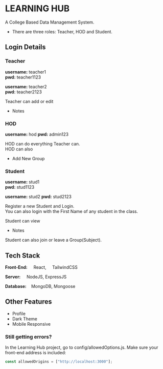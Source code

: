 # LEARNING HUB

A College Based Data Management System.

- There are three roles: Teacher, HOD and Student.

## Login Details

### Teacher

**username:** teacher1  
**pwd:** teacher1123

**username:** teacher2  
**pwd:** teacher2123

Teacher can add or edit

- Notes

### HOD

**username:** hod
**pwd:** admin123

HOD can do everything Teacher can.  
HOD can also

- Add New Group

### Student

**username:** stud1  
**pwd:** stud1123

**username:** stud2
**pwd:** stud2123

Register a new Student and Login.  
You can also login with the First Name of any student in the class.

Student can view

- Notes

Student can also join or leave a Group(Subject).

## Tech Stack

**Front-End:** <img src="https://cdn.svgporn.com/logos/react.svg" height="12" width="12"> React, <img src="https://cdn.svgporn.com/logos/tailwindcss-icon.svg" height="12" width="12"> TailwindCSS

**Server:** <img src="https://cdn.svgporn.com/logos/nodejs-icon.svg" height="12" width="12"> NodeJS, ExpressJS

**Database:** <img src="https://cdn.svgporn.com/logos/mongodb-icon.svg" height="12" width="12">MongoDB, Mongoose

## Other Features

- Profile
- Dark Theme
- Mobile Responsive

### Still getting errors?

In the Learning Hub project, go to config/allowedOptions.js. Make sure your front-end address is included:

```javascript
const allowedOrigins = ["http://localhost:3000"];
```
